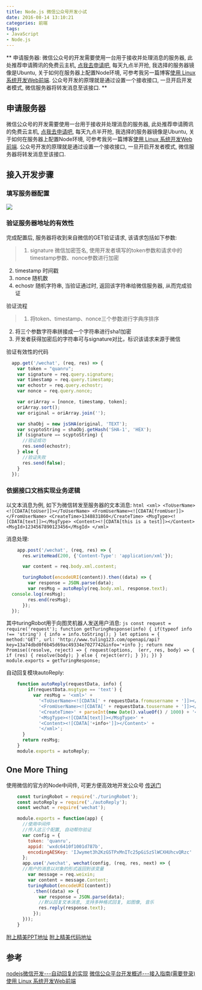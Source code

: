 ```yaml
---
title: Node.js 微信公众号开发小试
date: 2016-08-14 13:10:21
categories: 前端
tags:
- JavaScript
- Node.js
---
```


** 申请服务器: 微信公众号的开发需要使用一台用于接收并处理消息的服务器, 此处推荐申请腾讯的免费云主机, [点我去申请吧](https://www.qcloud.com/act/try?t=cvm), 每天九点半开抢, 我选择的服务器镜像是Ubuntu, 关于如何在服务器上配置Node环境, 可参考我另一篇博客[使用 Linux 系统开发Web前端](http://quanru.github.io/2016/04/17/%E4%BD%BF%E7%94%A8%20Linux%20%E7%B3%BB%E7%BB%9F%E5%BC%80%E5%8F%91Web%E5%89%8D%E7%AB%AF/). 公众号开发的原理就是通过设置一个接收接口, 一旦开启开发者模式, 微信服务器将转发消息至该接口. **

<!-- more -->

## 申请服务器

微信公众号的开发需要使用一台用于接收并处理消息的服务器, 此处推荐申请腾讯的免费云主机, [点我去申请吧](https://www.qcloud.com/act/try?t=cvm), 每天九点半开抢, 我选择的服务器镜像是Ubuntu, 关于如何在服务器上配置Node环境, 可参考我另一篇博客[使用 Linux 系统开发Web前端](http://quanru.github.io/2016/04/17/%E4%BD%BF%E7%94%A8%20Linux%20%E7%B3%BB%E7%BB%9F%E5%BC%80%E5%8F%91Web%E5%89%8D%E7%AB%AF/). 公众号开发的原理就是通过设置一个接收接口, 一旦开启开发者模式, 微信服务器将转发消息至该接口.

## 接入开发步骤

### 填写服务器配置
![](https://quanru.github.io/share/images/2016-07-29/1.png)

### 验证服务器地址的有效性
完成配置后, 服务器将收到来自微信的GET验证请求, 该请求包括如下参数:
>1. signature 微信加密签名, 使用开发者填写的token参数和请求中的timestamp参数、nonce参数进行加密
2. timestamp 时间戳
3. nonce 随机数
4. echostr 随机字符串, 当验证通过时, 返回该字符串给微信服务器, 从而完成验证

验证流程
>1. 将token、timestamp、nonce三个参数进行字典序排序
2. 将三个参数字符串拼接成一个字符串进行sha1加密
3. 开发者获得加密后的字符串可与signature对比，标识该请求来源于微信

验证有效性的代码
```js
  app.get('/wechat', (req, res) => {
    var token = "quanru";
    var signature = req.query.signature;
    var timestamp = req.query.timestamp;
    var echostr = req.query.echostr;
    var nonce = req.query.nonce;

    var oriArray = [nonce, timestamp, token];
    oriArray.sort();
    var original = oriArray.join('');

    var shaObj = new jsSHA(original, 'TEXT');
    var scyptoString = shaObj.getHash('SHA-1', 'HEX');
    if (signature == scyptoString) {
      //验证成功
      res.send(echostr);
    } else {
      //验证失败
      res.send(false);
    }
  });
```

### 依据接口文档实现业务逻辑
以文本消息为例, 如下为微信转发至服务器的文本消息:
    ```html
     <xml>
     <ToUserName><![CDATA[toUser]]></ToUserName>
     <FromUserName><![CDATA[fromUser]]></FromUserName>
     <CreateTime>1348831860</CreateTime>
     <MsgType><![CDATA[text]]></MsgType>
     <Content><![CDATA[this is a test]]></Content>
     <MsgId>1234567890123456</MsgId>
     </xml>
    ```

消息处理:

```js
    app.post('/wechat', (req, res) => {
      res.writeHead(200, {'Content-Type': 'application/xml'});

      var content = req.body.xml.content;

      turingRobot(encodeURI(content)).then((data) => {
        var response = JSON.parse(data);
        var resMsg = autoReply(req.body.xml, response.text);
  console.log(resMsg);
        res.end(resMsg);
      });
  });
```

其中turingRobot用于向图灵机器人发送用户消息:
    ```js
    const request = require('request');
    function getTuringResponse(info) {
      if(typeof info !== 'string') {
        info = info.toString();
      }
      let options = {
        method:'GET',
        url: 'http://www.tuling123.com/openapi/api?key=13a74dbd0f6b45d69ac49334e7027742&info='+info
      };
      return new Promise((resolve, reject) => {
        request(options,  (err, res, body) => {
          if (res) {
            resolve(body);
          } else {
            reject(err);
          }
        });
      })
    }
    module.exports = getTuringResponse;
    ```

自动回复模块autoReply:
```js
    function autoReply(requestData, info) {
        if(requestData.msgtype == 'text') {
          var resMsg = '<xml>' +
            '<ToUserName><![CDATA[' + requestData.fromusername + ']]></ToUserName>' +
            '<FromUserName><![CDATA[' + requestData.tousername + ']]></FromUserName>' +
            '<CreateTime>' + parseInt(new Date().valueOf() / 1000) + '</CreateTime>' +
            '<MsgType><![CDATA[text]]></MsgType>' +
            '<Content><![CDATA['+info+']]></Content>' +
            '</xml>';
      }
      return resMsg;
    }
    module.exports = autoReply;
```

## One More Thing
使用微信的官方的Node中间件, 可更方便高效地开发公众号
[传送门](https://www.npmjs.com/package/wechat)
```js
    const turingRobot = require('./turingRobot');
    const autoReply = require('./autoReply');
    const wechat = require('wechat');

    module.exports = function(app) {
      //使用中间件
      //传入这三个配置, 自动帮你验证
      var config = {
        token: 'quanru',
        appid: 'wxdc6410f1001d787b',
        encodingAESKey: 'IJwymet3h2KzGSTPxMnITc25pGiSzSlWCXHUhcvQRzc'
      };
      app.use('/wechat', wechat(config, (req, res, next) => {
      //用户的消息以对象的形式返回到该变量
        var message = req.weixin;
        var content = message.Content;
        turingRobot(encodeURI(content))
          .then((data) => {
            var response = JSON.parse(data);
            //默认回复文本消息, 支持多种格式回复, 如图像, 音乐
            res.reply(response.text);
          });
      }));
    }
```

[附上精美PPT地址](https://quanru.github.io/share/2016-07-29.html#/)
[附上精美代码地址](https://github.com/quanru/share/tree/2016-07-29)

## 参考

[nodejs微信开发---自动回复的实现](https://segmentfault.com/a/1190000005861026)
[微信公众平台开发概述---接入指南(需要登录)](https://mp.weixin.qq.com/wiki)
[使用 Linux 系统开发Web前端](http://quanru.github.io/2016/04/17/%E4%BD%BF%E7%94%A8%20Linux%20%E7%B3%BB%E7%BB%9F%E5%BC%80%E5%8F%91Web%E5%89%8D%E7%AB%AF/)
